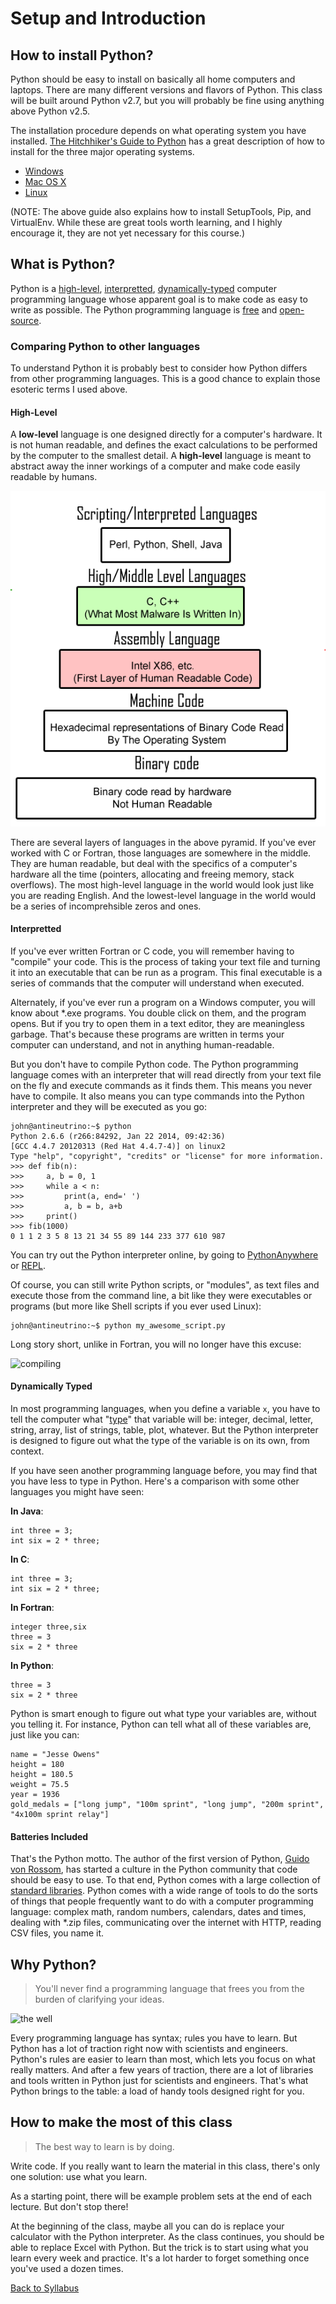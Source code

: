# Setup and Introduction

## How to install Python?

Python should be easy to install on basically all home computers and laptops. There are many different versions and flavors of Python. This class will be built around Python v2.7, but you will probably be fine using anything above Python v2.5.

The installation procedure depends on what operating system you have installed. [The Hitchhiker's Guide to Python](http://docs.python-guide.org/en/latest/) has a great description of how to install for the three major operating systems.

 * [Windows](http://docs.python-guide.org/en/latest/starting/install/win/)
 * [Mac OS X](http://docs.python-guide.org/en/latest/starting/install/osx/)
 * [Linux](http://docs.python-guide.org/en/latest/starting/install/linux/)

(NOTE: The above guide also explains how to install SetupTools, Pip, and VirtualEnv. While these are great tools worth learning, and I highly encourage it, they are not yet necessary for this course.)

## What is Python?

Python is a [high-level](https://en.wikipedia.org/wiki/High-level_programming_language), [interpretted](https://en.wikipedia.org/wiki/Interpreted_language), [dynamically-typed](https://en.wikipedia.org/wiki/Dynamic_programming_language) computer programming language whose apparent goal is to make code as easy to write as possible. The Python programming language is [free](http://www.howtogeek.com/howto/31717/what-do-the-phrases-free-speech-vs.-free-beer-really-mean/) and [open-source](https://en.wikipedia.org/wiki/Open_source#Computer_software).

### Comparing Python to other languages

To understand Python it is probably best to consider how Python differs from other programming languages. This is a good chance to explain those esoteric terms I used above.

#### High-Level

A **low-level** language is one designed directly for a computer's hardware. It is not human readable, and defines the exact calculations to be performed by the computer to the smallest detail. A **high-level** language is meant to abstract away the inner workings of a computer and make code easily readable by humans.

![high-level language diagram](../../resources/high_lvl_langs.png)

There are several layers of languages in the above pyramid. If you've ever worked with C or Fortran, those languages are somewhere in the middle. They are human readable, but deal with the specifics of a computer's hardware all the time (pointers, allocating and freeing memory, stack overflows). The most high-level language in the world would look just like you are reading English. And the lowest-level language in the world would be a series of incomprehsible zeros and ones.

#### Interpretted

If you've ever written Fortran or C code, you will remember having to "compile" your code. This is the process of taking your text file and turning it into an executable that can be run as a program. This final executable is a series of commands that the computer will understand when executed.

Alternately, if you've ever run a program on a Windows computer, you will know about *.exe programs. You double click on them, and the program opens. But if you try to open them in a text editor, they are meaningless garbage. That's because these programs are written in terms your computer can understand, and not in anything human-readable.

But you don't have to compile Python code. The Python programming language comes with an interpreter that will read directly from your text file on the fly and execute commands as it finds them. This means you never have to compile. It also means you can type commands into the Python interpreter and they will be executed as you go:

    john@antineutrino:~$ python
    Python 2.6.6 (r266:84292, Jan 22 2014, 09:42:36) 
    [GCC 4.4.7 20120313 (Red Hat 4.4.7-4)] on linux2
    Type "help", "copyright", "credits" or "license" for more information.
    >>> def fib(n):
    >>>     a, b = 0, 1
    >>>     while a < n:
    >>>         print(a, end=' ')
    >>>         a, b = b, a+b
    >>>     print()
    >>> fib(1000)
    0 1 1 2 3 5 8 13 21 34 55 89 144 233 377 610 987

You can try out the Python interpreter online, by going to [PythonAnywhere](https://www.pythonanywhere.com/try-ipython/) or [REPL](http://repl.it/languages/Python3).

Of course, you can still write Python scripts, or "modules", as text files and execute those from the command line, a bit like they were executables or programs (but more like Shell scripts if you ever used Linux):

    john@antineutrino:~$ python my_awesome_script.py

Long story short, unlike in Fortran, you will no longer have this excuse:

![compiling](http://imgs.xkcd.com/comics/compiling.png)

#### Dynamically Typed

In most programming languages, when you define a variable `x`, you have to tell the computer what "[type](https://en.wikipedia.org/wiki/Data_type)" that variable will be: integer, decimal, letter, string, array, list of strings, table, plot, whatever. But the Python interpreter is designed to figure out what the type of the variable is on its own, from context.

If you have seen another programming language before, you may find that you have less to type in Python. Here's a comparison with some other languages you might have seen:

**In Java**:

    int three = 3;
    int six = 2 * three;

**In C**:

    int three = 3;
    int six = 2 * three;

**In Fortran**:

    integer three,six
    three = 3
    six = 2 * three

**In Python**:

    three = 3
    six = 2 * three

Python is smart enough to figure out what type your variables are, without you telling it. For instance, Python can tell what all of these variables are, just like you can:

    name = "Jesse Owens"
    height = 180
    height = 180.5
    weight = 75.5
    year = 1936
    gold_medals = ["long jump", "100m sprint", "long jump", "200m sprint", "4x100m sprint relay"]

#### Batteries Included

That's the Python motto. The author of the first version of Python, [Guido von Rossom](http://en.wikipedia.org/wiki/Benevolent_dictator_for_life), has started a culture in the Python community that code should be easy to use. To that end, Python comes with a large collection of [standard libraries](https://en.wikipedia.org/wiki/Standard_library). Python comes with a wide range of tools to do the sorts of things that people frequently want to do with a computer programming language: complex math, random numbers, calendars, dates and times, dealing with *.zip files, communicating over the internet with HTTP, reading CSV files, you name it.

## Why Python?

> You'll never find a programming language that frees you from the burden of clarifying your ideas.

![the well](http://imgs.xkcd.com/comics/well_2.png)

Every programming language has syntax; rules you have to learn. But Python has a lot of traction right now with scientists and engineers. Python's rules are easier to learn than most, which lets you focus on what really matters. And after a few years of traction, there are a lot of libraries and tools written in Python just for scientists and engineers. That's what Python brings to the table: a load of handy tools designed right for you.

## How to make the most of this class

> The best way to learn is by doing.

Write code. If you really want to learn the material in this class, there's only one solution: use what you learn.

As a starting point, there will be example problem sets at the end of each lecture. But don't stop there!

At the beginning of the class, maybe all you can do is replace your calculator with the Python interpreter. As the class continues, you should be able to replace Excel with Python. But the trick is to start using what you learn every week and practice. It's a lot harder to forget something once you've used a dozen times.

[Back to Syllabus](../../README.md)
